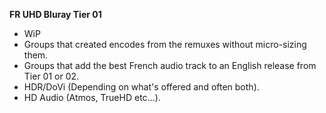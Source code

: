 <!-- markdownlint-disable MD041-->
**FR UHD Bluray Tier 01**<br>

- WiP
- Groups that created encodes from the remuxes without micro-sizing them.
- Groups that add the best French audio track to an English release from Tier 01 or 02.
- HDR/DoVi (Depending on what's offered and often both).
- HD Audio (Atmos, TrueHD etc...).
<!-- markdownlint-enable MD041-->
